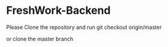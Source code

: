 # FreshWork-Backend

Please Clone the repository and run git checkout origin/master

or clone the master branch
